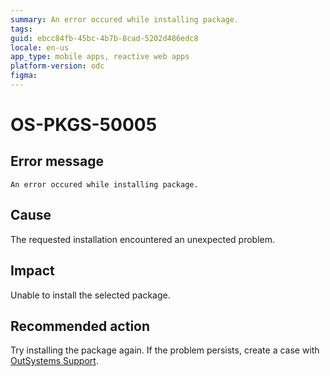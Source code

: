 ```yaml
---
summary: An error occured while installing package.
tags:
guid: ebcc84fb-45bc-4b7b-8cad-5202d486edc8
locale: en-us
app_type: mobile apps, reactive web apps
platform-version: odc
figma:
---
```


# OS-PKGS-50005

## Error message

`An error occured while installing package.`

## Cause

The requested installation encountered an unexpected problem.

## Impact

Unable to install the selected package.

## Recommended action

Try installing the package again.
If the problem persists, create a case with [OutSystems Support](https://www.outsystems.com/support/portal/open-support-case?ErrorCode=OS-PKGS-50005).

